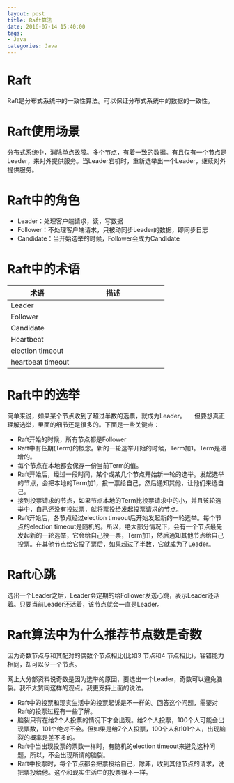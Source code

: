 ```yaml
---
layout: post
title: Raft算法
date: 2016-07-14 15:40:00
tags:
- Java
categories: Java
---
```


# Raft
Raft是分布式系统中的一致性算法。可以保证分布式系统中的数据的一致性。

# Raft使用场景
分布式系统中，消除单点故障。多个节点，有着一致的数据。有且仅有一个节点是Leader，来对外提供服务。当Leader宕机时，重新选举出一个Leader，继续对外提供服务。

# Raft中的角色
* Leader：处理客户端请求，读，写数据
* Follower：不处理客户端请求，只被动同步Leader的数据，即同步日志
* Candidate：当开始选举的时候，Follower会成为Candidate

# Raft中的术语
|         术语         |                   描述                       |
| ------------------- | -------------------------------------------- | 
| Leader              |                                              |
| Follower            |                                              |
| Candidate           |                                              |
| Heartbeat           |                                              |
| election timeout    |                                              |
| heartbeat timeout   |                                              |

# Raft中的选举
简单来说，如果某个节点收到了超过半数的选票，就成为Leader。    
但要想真正理解选举，里面的细节还是很多的。下面是一些关键点：
* Raft开始的时候，所有节点都是Follower
* Raft中有任期(Term)的概念。新的一轮选举开始的时候，Term加1。Term是递增的。
* 每个节点在本地都会保存一份当前Term的值。
* Raft开始后，经过一段时间，某个或某几个节点开始新一轮的选举。发起选举的节点，会把本地的Term加1，投一票给自己，然后通知其他，让他们来选自己。
* 接到投票请求的节点，如果节点本地的Term比投票请求中的小，并且该轮选举中，自己还没有投过票，就将票投给发起投票请求的节点。
* Raft开始后，各节点经过election timeout后开始发起新的一轮选举。每个节点的election timeout是随机的。所以，绝大部分情况下，会有一个节点最先发起新的一轮选举，它会给自己投一票，Term加1，然后通知其他节点给自己投票。在其他节点给它投了票后，如果超过了半数，它就成为了Leader。


# Raft心跳
选出一个Leader之后，Leader会定期的给Follower发送心跳，表示Leader还活着。只要当前Leader还活着，该节点就会一直是Leader。

# Raft算法中为什么推荐节点数是奇数
因为奇数节点与和其配对的偶数个节点相比(比如3 节点和4 节点相比)，容错能力相同，却可以少一个节点。

网上大分部资料说奇数是因为选举的原因，要选出一个Leader，奇数可以避免脑裂。我不太赞同这样的观点。我更支持上面的说法。
* Raft中的投票和现实生活中的投票起诉是不一样的。回答这个问题，需要对Raft的投票过程有一些了解。
* 脑裂只有在给2个人投票的情况下才会出现。给2个人投票，100个人可能会出现票数，101个绝对不会。但如果是给7个人投票，100个人和101个人，出现脑裂的概率是差不多的。
* Raft中当出现投票的票数一样时，有随机的election timeout来避免这种问题，所以，不会出现所谓的脑裂。
* Raft中投票时，每个节点都会把票投给自己，除非，收到其他节点的请求，说把票投给他。这个和现实生活中的投票很不一样。
